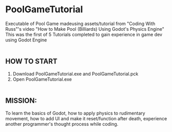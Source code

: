 # PoolGameTutorial
Executable of Pool Game madeusing assets/tutorial from "Coding With Russ"'s video "How to Make Pool (Billiards) Using Godot's Physics Engine" <br>
This was the first of 5 Tutorials completed to gain experience in game dev using Godot Engine<br><br>

## HOW TO START
1. Download PoolGameTutorial.exe and PoolGameTutorial.pck<br>
2. Open PoolGameTutorial.exe<br><br>

## MISSION:
To learn the basics of Godot, how to apply physics to rudimentary movement, how to add UI and make it reset/function after death, experience another programmer's thought process while coding.
